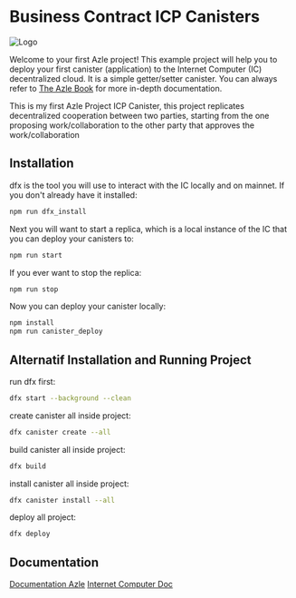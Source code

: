 # Business Contract ICP Canisters

![Logo](https://internetcomputer.org/img/IC_logo_horizontal.svg)

Welcome to your first Azle project! This example project will help you to deploy your first canister (application) to the Internet Computer (IC) decentralized cloud. It is a simple getter/setter canister. You can always refer to [The Azle Book](https://demergent-labs.github.io/azle/) for more in-depth documentation.

This is my first Azle Project ICP Canister, this project replicates decentralized cooperation between two parties, starting from the one proposing work/collaboration to the other party that approves the work/collaboration

## Installation

dfx is the tool you will use to interact with the IC locally and on mainnet. If you don't already have it installed:
```bash
npm run dfx_install
```

Next you will want to start a replica, which is a local instance of the IC that you can deploy your canisters to:
```bash
npm run start
```

If you ever want to stop the replica:
```bash
npm run stop
```

Now you can deploy your canister locally:
```bash
npm install
npm run canister_deploy
```

## Alternatif Installation and Running Project
run dfx first:
```bash
dfx start --background --clean
```

create canister all inside project:
```bash
dfx canister create --all
```

build canister all inside project:
```bash
dfx build
```

install canister all inside project:
```bash
dfx canister install --all
```

deploy all project:
```bash
dfx deploy
```

## Documentation
[Documentation Azle](https://demergent-labs.github.io/azle/)
[Internet Computer Doc](https://internetcomputer.org/docs/current/home)
